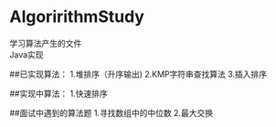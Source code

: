 # AlgoririthmStudy
学习算法产生的文件  
Java实现

##已实现算法：
    1.堆排序（升序输出)
    2.KMP字符串查找算法
    3.插入排序

##实现中算法：
    1.快速排序

##面试中遇到的算法题
    1.寻找数组中的中位数
    2.最大交换
    